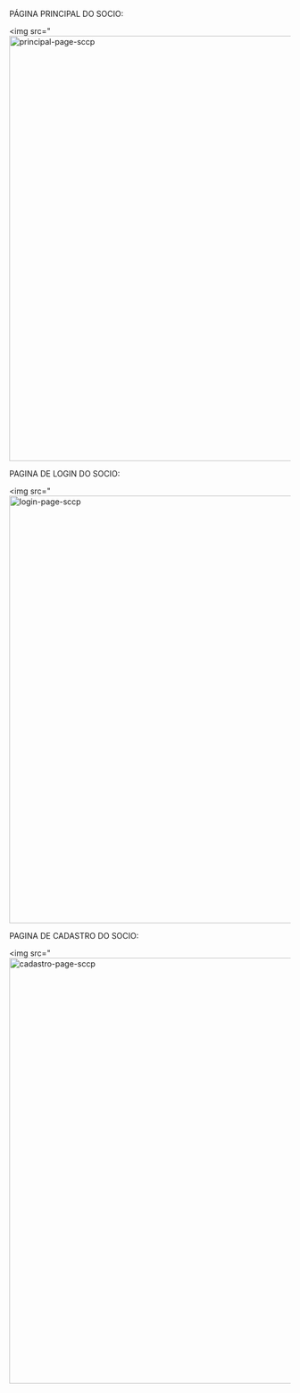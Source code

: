 PÁGINA PRINCIPAL DO SOCIO: 

<img src="<img width="1600" height="761" alt="principal-page-sccp" src="https://github.com/user-attachments/assets/a1bccf0c-3049-4460-b9a8-700529c83eb6" />




PAGINA DE LOGIN DO SOCIO: 

 <img src="<img width="1600" height="765" alt="login-page-sccp" src="https://github.com/user-attachments/assets/67d93bed-478c-423a-a3cd-b60eee88637a" />




PAGINA DE CADASTRO DO SOCIO: 

 <img src="<img width="1600" height="762" alt="cadastro-page-sccp" src="https://github.com/user-attachments/assets/085aedca-d7ee-4acd-8690-0448e4ae4555" />




